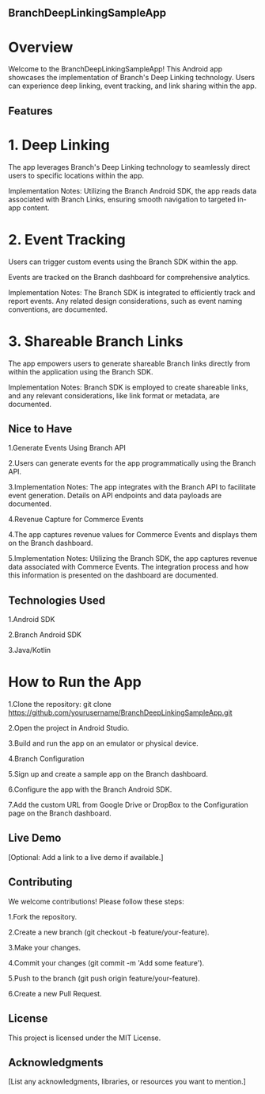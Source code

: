 ## BranchDeepLinkingSampleApp
# Overview
Welcome to the BranchDeepLinkingSampleApp! This Android app showcases the implementation of Branch's Deep Linking technology. Users can experience deep linking, event tracking, and link sharing within the app.

## Features

# 1. Deep Linking
The app leverages Branch's Deep Linking technology to seamlessly direct users to specific locations within the app.

Implementation Notes: Utilizing the Branch Android SDK, the app reads data associated with Branch Links, ensuring smooth navigation to targeted in-app content.

# 2. Event Tracking
Users can trigger custom events using the Branch SDK within the app.

Events are tracked on the Branch dashboard for comprehensive analytics.

Implementation Notes: The Branch SDK is integrated to efficiently track and report events. Any related design considerations, such as event naming conventions, are documented.

# 3. Shareable Branch Links
The app empowers users to generate shareable Branch links directly from within the application using the Branch SDK.

Implementation Notes: Branch SDK is employed to create shareable links, and any relevant considerations, like link format or metadata, are documented.

## Nice to Have
1.Generate Events Using Branch API

2.Users can generate events for the app programmatically using the Branch API.

3.Implementation Notes: The app integrates with the Branch API to facilitate event generation. Details on API endpoints and data payloads are documented.

4.Revenue Capture for Commerce Events

4.The app captures revenue values for Commerce Events and displays them on the Branch dashboard.

5.Implementation Notes: Utilizing the Branch SDK, the app captures revenue data associated with Commerce Events. The integration process and how this information is presented on the dashboard are documented.

## Technologies Used
1.Android SDK

2.Branch Android SDK

3.Java/Kotlin 

# How to Run the App

1.Clone the repository: git clone https://github.com/yourusername/BranchDeepLinkingSampleApp.git

2.Open the project in Android Studio.

3.Build and run the app on an emulator or physical device.

4.Branch Configuration

5.Sign up and create a sample app on the Branch dashboard.

6.Configure the app with the Branch Android SDK.

7.Add the custom URL from Google Drive or DropBox to the Configuration page on the Branch dashboard.

## Live Demo
[Optional: Add a link to a live demo if available.]

## Contributing
We welcome contributions! Please follow these steps:

1.Fork the repository.

2.Create a new branch (git checkout -b feature/your-feature).

3.Make your changes.

4.Commit your changes (git commit -m 'Add some feature').

5.Push to the branch (git push origin feature/your-feature).

6.Create a new Pull Request.

## License
This project is licensed under the MIT License.

## Acknowledgments
[List any acknowledgments, libraries, or resources you want to mention.]
